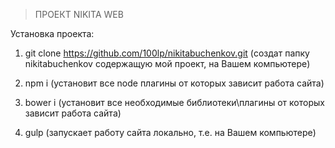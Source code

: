 > ПРОЕКТ NIKITA WEB

Установка проекта:

1. git clone https://github.com/100lp/nikitabuchenkov.git
(создат папку nikitabuchenkov содержащую мой проект, на Вашем компьютере)

2. npm i
(установит все node плагины от которых зависит работа сайта)

3. bower i
(установит все необходимые библиотеки\плагины от которых зависит работа сайта)

4. gulp
(запускает работу сайта локально, т.е. на Вашем компьютере)
